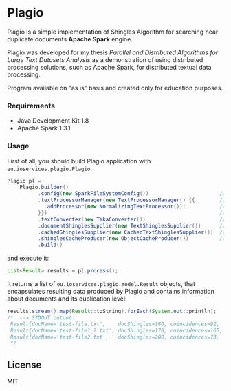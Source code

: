 # Plagio

Plagio is a simple implementation of Shingles Algorithm for searching near duplicate documents **Apache Spark** engine.

Plagio was developed for my thesis *Parallel and Distributed Algorithms for Large Text Datasets Analysis* as a demonstration of using distributed processing solutions, such as Apache Spark, for distributed textual data processing.

Program available on "as is" basis and created only for education purposes.

### Requirements
  - Java Development Kit 1.8
  - Apache Spark 1.3.1

### Usage

First of all, you should build Plagio application with `eu.ioservices.plagio.Plagio`:

```java
Plagio pl = 
    Plagio.builder()
          .config(new SparkFileSystemConfig())                       // (mandatory) Plagio configuration instance
          .textProcessorManager(new TextProcessorManager() {{        // (optional) you may define Text ProcessorManager for processing text, e.g. with
             addProcessor(new NormalizingTextProcessor());           //   NormalizingStringProcessor, that cleans text from unnecessary spaces
          }})                                                        //   and special characters with text transliterating
          .textConverter(new TikaConverter())                        // (optional) specify InputStream2text Converter implementation
          .documentShinglesSupplier(new TextShinglesSupplier())      // (mandatory) supplier of new shingles to be checked
          .cachedShinglesSupplier(new CachedTextShinglesSupplier())  // (mandatory) supplier of old, cached shingles
          .shinglesCacheProducer(new ObjectCacheProducer())          // (mandatory) cache producer, that saves new, unknown shingles (shingles, that aren't neither found in cache nor intersect with shingles, from other new documents.
          .build()
```

and execute it:

```java
List<Result> results = pl.process();
```

It returns a list of `eu.ioservices.plagio.model.Result` objects, that encapsulates resulting data produced by Plagio
and contains information about documents and its duplication level:

```java
results.stream().map(Result::toString).forEach(System.out::println);
/*  --> STDOUT output:
 Result{docName='test-file.txt',    docShingles=160, coincidences=92,  duplicationLevel=57.49999999999999}
 Result{docName='test-file1_2.txt', docShingles=170, coincidences=165, duplicationLevel=97.05882352941177}
 Result{docName='test-file2.txt',   docShingles=200, coincidences=73,  duplicationLevel=36.5}
 */
```

## License
MIT
